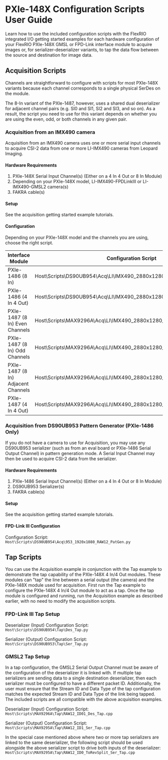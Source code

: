# PXIe-148X Configuration Scripts User Guide

Learn how to use the included configuration scripts with the FlexRIO integrated I/O getting started examples for each hardware configuration of your FlexRIO PXIe-148X GMSL or FPD-Link interface module to acquire images or, for serializer-deserializer variants, to tap the data flow between the source and destination for image data.
## Acquisition Scripts

Channels are straightforward to configure with scripts for most PXIe-148X variants because each channel corresponds to a single physical SerDes on the module.

The 8-In variant of the PXIe-1487, however, uses a shared dual deserializer for adjacent channel pairs (e.g. SI0 and SI1, SI2 and SI3, and so on). As a result, the script you need to use for this variant depends on whether you are using the even, odd, or both channels in any given pair.

### Acquisition from an IMX490 camera

Acquisition from an IMX490 camera uses one or more serial input channels to acquire CSI-2 data from one or more LI-IMX490 cameras from Leopard Imaging.

#### Hardware Requirements
1. PXIe-148X Serial Input Channel(s) (Either on a 4 In 4 Out or 8 In Module)
2. Depending on your PXIe-148X model, LI-IMX490-FPDLinkIII or LI-IMX490-GMSL2 camera(s)
3. FAKRA cable(s)

#### Setup
See the acquisition getting started example tutorials.

#### Configuration
Depending on your PXIe-148X model and the channels you are using, choose the right script.

| **Interface Module**               | **Configuration Script**                                                   |
|------------------------------------|----------------------------------------------------------------------------|
| PXIe-1486 (8 In)                   | Host\\Scripts\\DS90UB954\\Acq\\LI\\IMX490_2880x1280_RAW12.py               |
| PXIe-1486 (4 In 4 Out)           | Host\\Scripts\\DS90UB954\\Acq\\LI\\IMX490_2880x1280_RAW12.py               |
| PXIe-1487 (8 In) Even Channels     | Host\\Scripts\\MAX9296A\\Acq\\LI\\IMX490_2880x1280_RAW12_ID1_A.cpp         |
| PXIe-1487 (8 In) Odd Channels      | Host\\Scripts\\MAX9296A\\Acq\\LI\\IMX490_2880x1280_RAW12_ID1_B.cpp         |
| PXIe-1487 (8 In) Adjacent Channels | Host\\Scripts\\MAX9296A\\Acq\\LI\\IMX490_2880x1280_RAW12_ID01_RevSplit.cpp |
| PXIe-1487 (4 In 4 Out)           | Host\\Scripts\\MAX9296A\\Acq\\LI\\IMX490_2880x1280_RAW12_ID1_B.cpp         |

### Acquisition from DS90UB953 Pattern Generator (PXIe-1486 Only)

If you do not have a camera to use for Acquisition, you may use any DS90UB953 serializer (such as from an eval board or PXIe-1486 Serial Output Channel) in pattern generation mode. A Serial Input Channel may then be used to acquire CSI-2 data from the serializer.

#### Hardware Requirements
1. PXIe-1486 Serial Input Channel(s) (Either on a 4 In 4 Out or 8 In Module)
2. DS90UB953 Serializer(s)
3. FAKRA cable(s)

#### Setup
See the acquisition getting started example tutorials.

#### FPD-Link III Configuration
Configuration Script: `Host\Scripts\DS90UB954\Acq\953_1920x1080_RAW12_PatGen.py`

## Tap Scripts

You can use the Acquisition example in conjunction with the Tap example to demonstrate the tap capability of the PXIe-148X 4 In/4 Out modules. These modules can "tap" the line between a serial output (the camera) and the PXIe-148X module used for acquisition. First run the Tap example to configure the PXIe-148X 4 In/4 Out module to act as a tap. Once the tap module is configured and running, run the Acquisition example as described earlier, with no need to modify the acquisition scripts.

### FPD-Link III Tap Setup
Deserializer (Input) Configuration Script: `Host\Scripts\DS90UB954\Tap\Des_Tap.py`

Serializer (Output) Configuration Script:  `Host\Scripts\DS90UB953\Tap\Ser_Tap.py`

### GMSL2 Tap Setup
In a tap configuration, the GMSL2 Serial Output Channel must be aware of the configuration of the deserializer it is linked with. If multiple tap serializers are sending data to a single destination deserializer, then each serializer must be configured to have a different packet ID. Additionally, the user must ensure that the Stream ID and Data Type of the tap configuration matches the expected Stream ID and Data Type of the link being tapped. The included scripts are all compatible with the above acquisition examples.

Deserializer (Input) Configuration Script: `Host\Scripts\MAX9296A\Tap\RAW12_ID01_Des_Tap.cpp`

Serializer (Output) Configuration Script: `Host\Scripts\MAX9295A\Tap\RAW12_ID1_Ser_Tap.cpp`

In the special case mentioned above where two or more tap serializers are linked to the same deserializer, the following script should be used alongside the above serializer script to drive both inputs of the deserializer:
`Host\Scripts\MAX9295A\Tap\RAW12_ID0_ToRevSplit_Ser_Tap.cpp`
